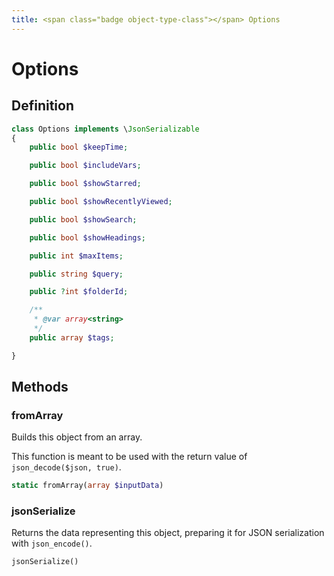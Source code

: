 ```yaml
---
title: <span class="badge object-type-class"></span> Options
---
```

# <span class="badge object-type-class"></span> Options

## Definition

```php
class Options implements \JsonSerializable
{
    public bool $keepTime;

    public bool $includeVars;

    public bool $showStarred;

    public bool $showRecentlyViewed;

    public bool $showSearch;

    public bool $showHeadings;

    public int $maxItems;

    public string $query;

    public ?int $folderId;

    /**
     * @var array<string>
     */
    public array $tags;

}
```
## Methods

### <span class="badge object-method"></span> fromArray

Builds this object from an array.

This function is meant to be used with the return value of `json_decode($json, true)`.

```php
static fromArray(array $inputData)
```

### <span class="badge object-method"></span> jsonSerialize

Returns the data representing this object, preparing it for JSON serialization with `json_encode()`.

```php
jsonSerialize()
```

